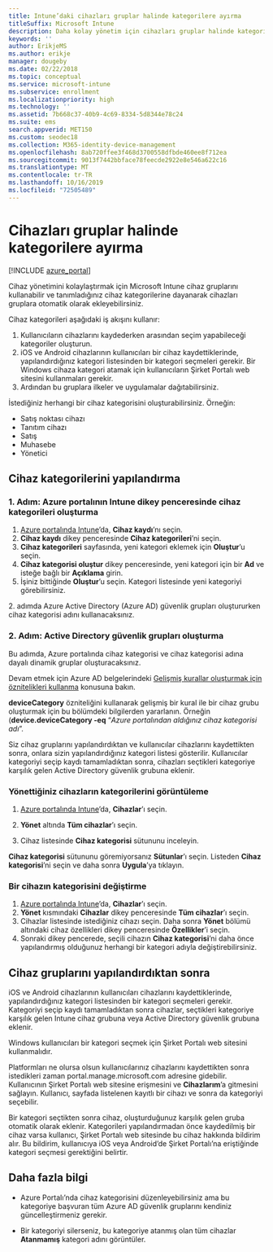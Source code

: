 ```yaml
---
title: Intune’daki cihazları gruplar halinde kategorilere ayırma
titleSuffix: Microsoft Intune
description: Daha kolay yönetim için cihazları gruplar halinde kategorilere ayırmayı öğrenin.
keywords: ''
author: ErikjeMS
ms.author: erikje
manager: dougeby
ms.date: 02/22/2018
ms.topic: conceptual
ms.service: microsoft-intune
ms.subservice: enrollment
ms.localizationpriority: high
ms.technology: ''
ms.assetid: 7b668c37-40b9-4c69-8334-5d8344e78c24
ms.suite: ems
search.appverid: MET150
ms.custom: seodec18
ms.collection: M365-identity-device-management
ms.openlocfilehash: 8ab720ffee3f468d3700558dfbde460ee8f712ea
ms.sourcegitcommit: 9013f7442bbface78feecde2922e8e546a622c16
ms.translationtype: MT
ms.contentlocale: tr-TR
ms.lasthandoff: 10/16/2019
ms.locfileid: "72505489"
---
```

# <a name="categorize-devices-into-groups"></a>Cihazları gruplar halinde kategorilere ayırma

[!INCLUDE [azure_portal](../includes/azure_portal.md)]

Cihaz yönetimini kolaylaştırmak için Microsoft Intune cihaz gruplarını kullanabilir ve tanımladığınız cihaz kategorilerine dayanarak cihazları gruplara otomatik olarak ekleyebilirsiniz.

Cihaz kategorileri aşağıdaki iş akışını kullanır:
1. Kullanıcıların cihazlarını kaydederken arasından seçim yapabileceği kategoriler oluşturun.
2. iOS ve Android cihazlarının kullanıcıları bir cihaz kaydettiklerinde, yapılandırdığınız kategori listesinden bir kategori seçmeleri gerekir. Bir Windows cihaza kategori atamak için kullanıcıların Şirket Portalı web sitesini kullanmaları gerekir.
3. Ardından bu gruplara ilkeler ve uygulamalar dağıtabilirsiniz.

İstediğiniz herhangi bir cihaz kategorisini oluşturabilirsiniz. Örneğin:
- Satış noktası cihazı
- Tanıtım cihazı
- Satış
- Muhasebe
- Yönetici

## <a name="how-to-configure-device-categories"></a>Cihaz kategorilerini yapılandırma

### <a name="step-1-create-device-categories-on-the-intune-blade-of-the-azure-portal"></a>1\. Adım: Azure portalının Intune dikey penceresinde cihaz kategorileri oluşturma
1. [Azure portalında Intune](https://aka.ms/intuneportal)’da, **Cihaz kaydı**’nı seçin.
2. **Cihaz kaydı** dikey penceresinde **Cihaz kategorileri**’ni seçin.
3. **Cihaz kategorileri** sayfasında, yeni kategori eklemek için **Oluştur**’u seçin.
4. **Cihaz kategorisi oluştur** dikey penceresinde, yeni kategori için bir **Ad** ve isteğe bağlı bir **Açıklama** girin.
5. İşiniz bittiğinde **Oluştur**’u seçin. Kategori listesinde yeni kategoriyi görebilirsiniz.

2\. adımda Azure Active Directory (Azure AD) güvenlik grupları oluştururken cihaz kategorisi adını kullanacaksınız.

### <a name="step-2-create-azure-active-directory-security-groups"></a>2\. Adım: Active Directory güvenlik grupları oluşturma
Bu adımda, Azure portalında cihaz kategorisi ve cihaz kategorisi adına dayalı dinamik gruplar oluşturacaksınız.

Devam etmek için Azure AD belgelerindeki [Gelişmiş kurallar oluşturmak için öznitelikleri kullanma](https://azure.microsoft.com/documentation/articles/active-directory-accessmanagement-groups-with-advanced-rules/#using-attributes-to-create-rules-for-device-objects) konusuna bakın.

**deviceCategory** özniteliğini kullanarak gelişmiş bir kural ile bir cihaz grubu oluşturmak için bu bölümdeki bilgilerden yararlanın. Örneğin (**device.deviceCategory -eq** “*Azure portalından aldığınız cihaz kategorisi adı*”.

Siz cihaz gruplarını yapılandırdıktan ve kullanıcılar cihazlarını kaydettikten sonra, onlara sizin yapılandırdığınız kategori listesi gösterilir. Kullanıcılar kategoriyi seçip kaydı tamamladıktan sonra, cihazları seçtikleri kategoriye karşılık gelen Active Directory güvenlik grubuna eklenir.

### <a name="view-the-categories-of-devices-that-you-manage"></a>Yönettiğiniz cihazların kategorilerini görüntüleme

1. [Azure portalında Intune](https://aka.ms/intuneportal)’da, **Cihazlar**’ı seçin.

2. **Yönet** altında **Tüm cihazlar**’ı seçin.

3. Cihaz listesinde **Cihaz kategorisi** sütununu inceleyin.

**Cihaz kategorisi** sütununu göremiyorsanız **Sütunlar**’ı seçin. Listeden **Cihaz kategorisi**’ni seçin ve daha sonra **Uygula**’ya tıklayın.

### <a name="change-the-category-of-a-device"></a>Bir cihazın kategorisini değiştirme

1. [Azure portalında Intune](https://aka.ms/intuneportal)’da, **Cihazlar**’ı seçin.
2. **Yönet** kısmındaki **Cihazlar** dikey penceresinde **Tüm cihazlar**’ı seçin.
3. Cihazlar listesinde istediğiniz cihazı seçin. Daha sonra **Yönet** bölümü altındaki cihaz özellikleri dikey penceresinde **Özellikler**’i seçin.
4. Sonraki dikey pencerede, seçili cihazın **Cihaz kategorisi**’ni daha önce yapılandırmış olduğunuz herhangi bir kategori adıyla değiştirebilirsiniz.

## <a name="after-you-configure-device-groups"></a>Cihaz gruplarını yapılandırdıktan sonra

iOS ve Android cihazlarının kullanıcıları cihazlarını kaydettiklerinde, yapılandırdığınız kategori listesinden bir kategori seçmeleri gerekir. Kategoriyi seçip kaydı tamamladıktan sonra cihazlar, seçtikleri kategoriye karşılık gelen Intune cihaz grubuna veya Active Directory güvenlik grubuna eklenir.

Windows kullanıcıları bir kategori seçmek için Şirket Portalı web sitesini kullanmalıdır.

Platformları ne olursa olsun kullanıcılarınız cihazlarını kaydettikten sonra istedikleri zaman portal.manage.microsoft.com adresine gidebilir. Kullanıcının Şirket Portalı web sitesine erişmesini ve **Cihazlarım**’a gitmesini sağlayın. Kullanıcı, sayfada listelenen kayıtlı bir cihazı ve sonra da kategoriyi seçebilir.

Bir kategori seçtikten sonra cihaz, oluşturduğunuz karşılık gelen gruba otomatik olarak eklenir. Kategorileri yapılandırmadan önce kaydedilmiş bir cihaz varsa kullanıcı, Şirket Portalı web sitesinde bu cihaz hakkında bildirim alır. Bu bildirim, kullanıcıya iOS veya Android’de Şirket Portalı’na eriştiğinde kategori seçmesi gerektiğini belirtir.

## <a name="further-information"></a>Daha fazla bilgi
- Azure Portalı’nda cihaz kategorisini düzenleyebilirsiniz ama bu kategoriye başvuran tüm Azure AD güvenlik gruplarını kendiniz güncelleştirmeniz gerekir.

- Bir kategoriyi silerseniz, bu kategoriye atanmış olan tüm cihazlar **Atanmamış** kategori adını görüntüler.
